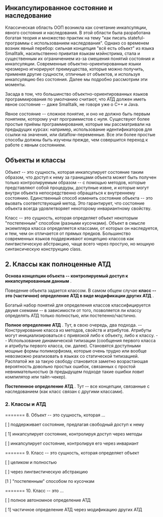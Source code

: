 ## Инкапсулированное состояние и наследование

Классическая область ООП возникла как сочетание инкапсуляции, явного состояния и наследования. В этой области была разработана богатая теория и множество практик на тему "как писать stateful-программы с использованием наследования". Однако со временем возник явный перебор: сильная концепция "всё есть объект" из языка Smalltalk, насильственно привитая языкам мэйнстрима, стала и существенным их ограничением из-за смешения понятий состояния и инкапсуляции. Современные объектно-ориентированные языки чрезмерно игнорируют преимущества, которые можно получить, применяя другие сущности, отличные от объектов, и используя инкапсуляцию без состояния. Далее мы подробно рассмотрим эти моменты.

Засада в том, что большинство объектно-ориентированных языков программирования по умолчанию считают, что АТД должен иметь явное состояние -- даже Smalltalk, не говоря уже о C++ и Java.

Явное состояние -- сложное понятие, и оно не должно быть первым понятием, которому учат программистов с нуля. Существуют более простые приёмы программирования, которые мы рассматривали на предыдущих курсах: например, использование идентификаторов для ссылки на значения, или dataflow-переменные. Все эти более простые способы должны быть изучены прежде, чем совершится переход к работе с явным состоянием.


## Объекты и классы

Объект -- это сущность, которая инкапсулирует состояние таким образом, что доступ к нему за границами объекта может быть получен только контролируемым образом -- с помощью методов, которые представляют собой процедуры, доступные извне, и которые могут внутри объекта непосредственно обращаться к внутреннему состоянию. Единственный способ изменить состояние объекта -- это вызвать соответствующий метод. Это гарантирует, что состояние объекта всегда удовлетворяет некоторому инвариантному свойству.

Класс -- это сущность, которая определяет объект некоторым "постепенным" способом (разными кусочками). Объект в смысле экземпляра класса определяется классами, от которых он наследуется, и тем, чем он отличается от прямых предков. Большинство современных языков поддерживают концепцию классов как лингвистическую абстракцию, чаще всего через простую, но мощную синтаксическую конструкцию class.


## 2. Классы как полноценные АТД

**Основа концепции объекта -- контролируемый доступ к инкапсулированным данным** .

Поведение объекта задается классом. В самом общем случае  **класс -- это (частичное) определение АТД в виде модификации других АТД** .

Богатый набор понятий для определения классов классифицируется двумя схемами -- в зависимости от того, позволяется ли классу определять АТД только полностью, или постепенно/частично.

**Полное определение АТД** . Тут, в свою очередь, два подхода.
-- Конструирование класса из методов, свойств и атрибутов. Атрибуты могут инициализироваться с привязкой либо к объекту, либо к классу.
-- Использование динамической типизации (сообщения первого класса и атрибуты первого класса, см. далее). Становятся доступными мощные формы полиморфизма, которые очень трудно или вообще невозможно реализовать в языках со статической типизацией. Расплатой же за такую свободу становится заметно возрастающая вероятность довольно простых ошибок, связанных с проcтой невнимательностью (в предыдущем подходе такие ошибки ловит компилятор или тайп-чекер).

**Постепенное определение АТД** . Тут -- все концепции, связанные с наследованием (как класс связан с другими классами).


### 2. Классы и АТД

======= 8. Объект -- это сущность, которая ...

[ ] поддерживает состояние, предлагая свободный доступ к нему

[ 1] инкапсулирует состояние, контролируя доступ через методы

[ ] инкапсулирует состояние, контролируя его через инвариант

======= 9. Класс -- это сущность, которая определяет объект

[ ] целиком и полностью

[ ] через лингвистическую абстракцию

[1 ] "постепенным" способом по кусочкам

======= 10. Класс -- это ...

[ ] полное автономное определение АТД

[ 1] частичное определение АТД через модификацию других АТД
